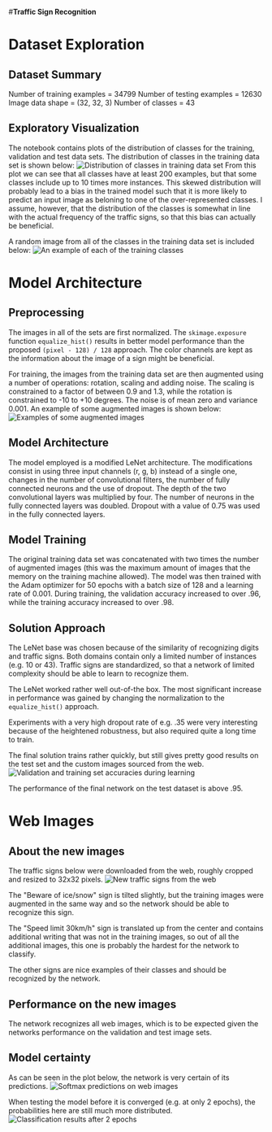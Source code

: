 #**Traffic Sign Recognition** 

[//]: # (Image References)

[learning]: ./images/learning.png "Validation and training set accuracies during learning"
[class_examples]: ./images/class_examples.png "An example of each of the training classes"
[augmented_examples]: ./images/augmented_images.png "Examples of some augmented images"
[training_distribution]: ./images/training_distribution.png "Distribution of classes in the training data"
[new_images]: ./images/new_images.png "New Traffic Signs"
[softmax]: ./images/softmax.png "Softmax probabilities"
[comparison]: ./images/comparison_2_epochs.png "Classification after 2 epochs"

# Dataset Exploration
## Dataset Summary
Number of training examples = 34799
Number of testing examples = 12630
Image data shape = (32, 32, 3)
Number of classes = 43

## Exploratory Visualization
The notebook contains plots of the distribution of classes for the training, validation and test data sets.
The distribution of classes in the training data set is shown below:
![Distribution of classes in training data set][training_distribution]
From this plot we can see that all classes have at least 200 examples, but that some classes include up to 10 times more instances.
This skewed distribution will probably lead to a bias in the trained model such that it is more likely to predict an input image as beloning to one of the
over-represented classes. I assume, however, that the distribution of the classes is somewhat in line with the actual frequency of the traffic signs, so that
this bias can actually be beneficial.

A random image from all of the classes in the training data set is included below:
![An example of each of the training classes][class_examples]

# Model Architecture
## Preprocessing
The images in all of the sets are first normalized.
The `skimage.exposure` function `equalize_hist()` results in better model performance than the proposed `(pixel - 128) / 128` approach.
The color channels are kept as the information about the image of a sign might be beneficial.

For training, the images from the training data set are then augmented using a number of operations:
rotation, scaling and adding noise.
The scaling is constrained to a factor of between 0.9 and 1.3, while the rotation is constrained to -10 to +10 degrees.
The noise is of mean zero and variance 0.001.
An example of some augmented images is shown below:
![Examples of some augmented images][augmented_examples]

## Model Architecture
The model employed is a modified LeNet architecture.
The modifications consist in using three input channels (r, g, b) instead of a single one, changes in the number of convolutional filters, the number of fully connected neurons and the use of dropout.
The depth of the two convolutional layers was multiplied by four.
The number of neurons in the fully connected layers was doubled.
Dropout with a value of 0.75 was used in the fully connected layers.

## Model Training
The original training data set was concatenated with two times the number of augmented images (this was the maximum amount of images that
the memory on the training machine allowed).
The model was then trained with the Adam optimizer for 50 epochs with a batch size of 128 and a learning rate of 0.001.
During training, the validation accuracy increased to over .96, while the training accuracy increased to over .98.

## Solution Approach
The LeNet base was chosen because of the similarity of recognizing digits and traffic signs.
Both domains contain only a limited number of instances (e.g. 10 or 43).
Traffic signs are standardized, so that a network of limited complexity should be able to learn to recognize them.

The LeNet worked rather well out-of-the box.
The most significant increase in performance was gained by changing the normalization to the `equalize_hist()` approach.

Experiments with a very high dropout rate of e.g. .35 were very interesting because of the heightened robustness, but also
required quite a long time to train.

The final solution trains rather quickly, but still gives pretty good results on the test set and the custom images sourced from the web.
![Validation and training set accuracies during learning][learning]

The performance of the final network on the test dataset is above .95.

# Web Images

## About the new images
The traffic signs below were downloaded from the web, roughly cropped and resized to 32x32 pixels.
![New traffic signs from the web][new_images]

The "Beware of ice/snow" sign is tilted slightly, but the training images were augmented in the same way and so the network should be able to recognize this sign.

The "Speed limit 30km/h" sign is translated up from the center and contains additional writing that was not in the training images, so out of all the additional images, this one is probably the hardest for the network to classify.

The other signs are nice examples of their classes and should be recognized by the network.

## Performance on the new images
The network recognizes all web images, which is to be expected given the networks performance on the validation and test image sets.

## Model certainty
As can be seen in the plot below, the network is very certain of its predictions.
![Softmax predictions on web images][softmax]

When testing the model before it is converged (e.g. at only 2 epochs), the probabilities here are still much more distributed.
![Classification results after 2 epochs][comparison]

